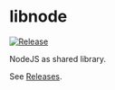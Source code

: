# libnode

[![Release](https://github.com/sunoru/libnode/actions/workflows/release.yml/badge.svg)](https://github.com/sunoru/libnode/actions/workflows/release.yml)

NodeJS as shared library.

See [Releases](https://github.com/sunoru/libnode/releases).
